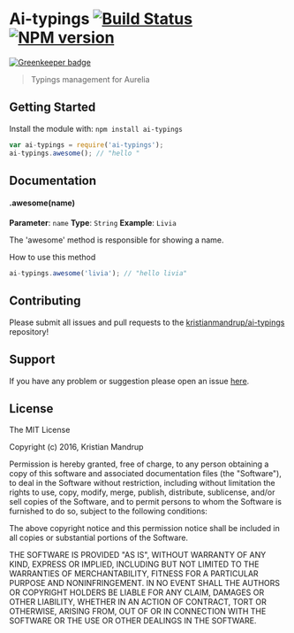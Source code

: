 # Ai-typings [![Build Status](https://secure.travis-ci.org/kristianmandrup/ai-typings.png?branch=master)](http://travis-ci.org/kristianmandrup/ai-typings) [![NPM version](https://badge-me.herokuapp.com/api/npm/ai-typings.png)](http://badges.enytc.com/for/npm/ai-typings)

[![Greenkeeper badge](https://badges.greenkeeper.io/kristianmandrup/ai-typings.svg)](https://greenkeeper.io/)

> Typings management for Aurelia

## Getting Started
Install the module with: `npm install ai-typings`

```javascript
var ai-typings = require('ai-typings');
ai-typings.awesome(); // "hello "
```

## Documentation

#### .awesome(name)

**Parameter**: `name`
**Type**: `String`
**Example**: `Livia`

The 'awesome' method is responsible for showing a name.

How to use this method

```javascript
ai-typings.awesome('livia'); // "hello livia"
```

## Contributing

Please submit all issues and pull requests to the [kristianmandrup/ai-typings](https://github.com/kristianmandrup/ai-typings) repository!

## Support
If you have any problem or suggestion please open an issue [here](https://github.com/kristianmandrup/ai-typings/issues).

## License 

The MIT License

Copyright (c) 2016, Kristian Mandrup

Permission is hereby granted, free of charge, to any person
obtaining a copy of this software and associated documentation
files (the "Software"), to deal in the Software without
restriction, including without limitation the rights to use,
copy, modify, merge, publish, distribute, sublicense, and/or sell
copies of the Software, and to permit persons to whom the
Software is furnished to do so, subject to the following
conditions:

The above copyright notice and this permission notice shall be
included in all copies or substantial portions of the Software.

THE SOFTWARE IS PROVIDED "AS IS", WITHOUT WARRANTY OF ANY KIND,
EXPRESS OR IMPLIED, INCLUDING BUT NOT LIMITED TO THE WARRANTIES
OF MERCHANTABILITY, FITNESS FOR A PARTICULAR PURPOSE AND
NONINFRINGEMENT. IN NO EVENT SHALL THE AUTHORS OR COPYRIGHT
HOLDERS BE LIABLE FOR ANY CLAIM, DAMAGES OR OTHER LIABILITY,
WHETHER IN AN ACTION OF CONTRACT, TORT OR OTHERWISE, ARISING
FROM, OUT OF OR IN CONNECTION WITH THE SOFTWARE OR THE USE OR
OTHER DEALINGS IN THE SOFTWARE.

